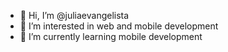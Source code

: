- 👋 Hi, I’m @juliaevangelista
- 👀 I’m interested in web and mobile development
- 🌱 I’m currently learning mobile development

<!---
juliaevangelista/juliaevangelista is a ✨ special ✨ repository because its `README.md` (this file) appears on your GitHub profile.
You can click the Preview link to take a look at your changes.
--->

